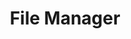 ---
title: File Manager
description: The File Manager allows an application to download, save and otherwise manage files on the device.
layout: csp-detail.html
mxversions:
  - text: MX 4.2
    value: 4.2
  - text: MX 4.3
    value: 4.3
  - text: MX 4.4
    value: 4.4
  - text: MX 5.0
    value: 5.0
    
csp: filemgr
---